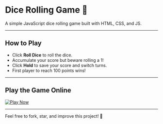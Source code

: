 # Dice Rolling Game 🎲

A simple JavaScript dice rolling game built with HTML, CSS, and JS.

---

## How to Play

- Click **Roll Dice** to roll the dice.
- Accumulate your score but beware rolling a 1!
- Click **Hold** to save your score and switch turns.
- First player to reach 100 points wins!

---

## Play the Game Online

[![Play Now](https://img.shields.io/badge/Play-Now-brightgreen?style=for-the-badge&logo=playstation)](https://surafel9.github.io/dice-rolling-game/)

---

Feel free to fork, star, and improve this project! 🎉
